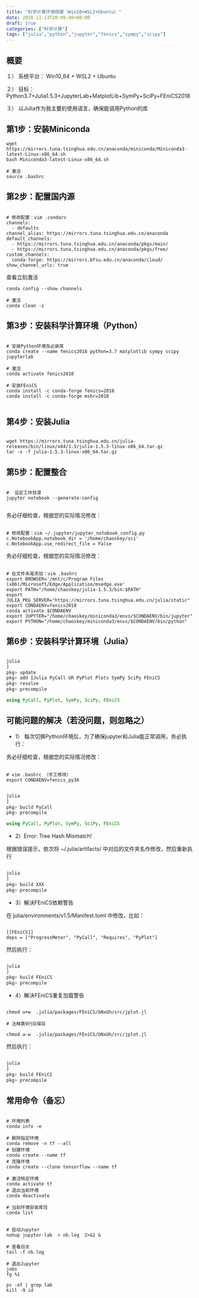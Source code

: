 ```yaml
---
title: "科学计算环境搭建（Win10+WSL2+Ubuntu）"
date: 2020-11-13T20:09:40+08:00
draft: true
categories: ["科学计算"]
tags: ["julia","python","jupyter","fenics","sympy","scipy"]
---
```


## 概要

１） 系统平台：  Win10_64  + WSL2 + Ubuntu

２） 目标：Python3.7+Julia1.5.3+JupyterLab+MatplotLib+SymPy+SciPy+FEniCS2018

３） 以Julia作为我主要的使用语言，确保能调用Python的库

<!--more-->

## 第1步：安装Miniconda

```shell
wget https://mirrors.tuna.tsinghua.edu.cn/anaconda/miniconda/Miniconda3-latest-Linux-x86_64.sh
bash Miniconda3-latest-Linux-x86_64.sh

# 激活
source .bashrc 
```

## 第2步：配置国内源

```text

# 修改配置：vim .condarc
channels:
  - defaults
channel_alias: https://mirrors.tuna.tsinghua.edu.cn/anaconda
default_channels:
  - https://mirrors.tuna.tsinghua.edu.cn/anaconda/pkgs/main/
  - https://mirrors.tuna.tsinghua.edu.cn/anaconda/pkgs/free/
custom_channels:
  conda-forge: https://mirrors.bfsu.edu.cn/anaconda/cloud/
show_channel_urls: true

```

查看立刻激活

```shell
conda config --show channels

# 激活
conda clean -i 

```

## 第3步：安装科学计算环境（Python）

```shell

# 安装Python环境及必装库
conda create --name fenics2018 python=3.7 matplotlib sympy scipy jupyterlab

# 激活
conda activate fenics2018

# 安装FEniCS
conda install -c conda-forge fenics=2018
conda install -c conda-forge mshr=2018


```

## 第4步：安装Julia

```shell

wget https://mirrors.tuna.tsinghua.edu.cn/julia-releases/bin/linux/x64/1.5/julia-1.5.3-linux-x86_64.tar.gz
tar -x -f julia-1.5.3-linux-x86_64.tar.gz

```

## 第5步：配置整合

```shell

#  设定工作目录
jupyter notebook --generate-config


```
务必仔细检查，根据您的实际情况修改：

```text

# 修改配置：vim ~/.jupyter/jupyter_notebook_config.py
c.NotebookApp.notebook_dir = '/home/chaoskey/sci'
c.NotebookApp.use_redirect_file = False

```

务必仔细检查，根据您的实际情况修改：

```text

# 在文件末尾添加：vim .bashrc
export BROWSER='/mnt/c/Program Files (x86)/Microsoft/Edge/Application/msedge.exe'
export PATH="/home/chaoskey/julia-1.5.3/bin:$PATH"
export JULIA_PKG_SERVER="https://mirrors.tuna.tsinghua.edu.cn/julia/static"
export CONDAENV=fenics2018
conda activate $CONDAENV
export JUPYTER="/home/chaoskey/miniconda3/envs/$CONDAENV/bin/jupyter"
export PYTHON="/home/chaoskey/miniconda3/envs/$CONDAENV/bin/python"

```

## 第6步：安装科学计算环境（Julia）

```julia

julia
]
pkg> update
pkg> add IJulia PyCall GR PyPlot Plots SymPy SciPy FEniCS
pkg> resolve
pkg> precompile

using PyCall, PyPlot, SymPy, SciPy, FEniCS

```

## 可能问题的解决（若没问题，则忽略之）

- 1） 每次切换Python环境后，为了确保jupyter和Julia能正常调用，务必执行：

务必仔细检查，根据您的实际情况修改：

```text

# vim .bashrc （手工修改）
export CONDAENV=fenics_py36

```

```julia

julia
]
pkg> build PyCall
pkg> precompile

using PyCall, PyPlot, SymPy, SciPy, FEniCS

```

- 2）Error: Tree Hash Mismatch!

根据错误提示，依次将 ~/.julia/artifacts/ 中对应的文件夹名作修改，然后重新执行


```julia

julia
]
pkg> build XXX
pkg> precompile


```

- 3）解决FEniCS依赖警告

在 julia/environments/v1.5/Manifest.toml  中修改，比如：

```text

[[FEniCS]]
deps = ["ProgressMeter", "PyCall", "Requires", "PyPlot"]

```

然后执行：

```julia

julia
]
pkg> build FEniCS
pkg> precompile

```

- 4）解决FEniCS重复加载警告

```shell

chmod u+w  .julia/packages/FEniCS/bNxUh/src/jplot.jl

# 注释第9行后保存

chmod a-w  .julia/packages/FEniCS/bNxUh/src/jplot.jl

```

然后执行：

```julia

julia
]
pkg> build FEniCS
pkg> precompile

```

## 常用命令（备忘）

```shell

# 环境列表
conda info -e

# 删除指定环境
conda remove -n tf --all
# 创建环境 
conda create --name tf     
# 克隆环境
conda create --clone tensorflow --name tf  

# 激活特定环境
conda activate tf  
# 退出当前环境 
conda deactivate  

# 当前环境安装库包
conda list 


# 启动Jupyter
nohup jupyter-lab  > nb.log  2>&1 & 

# 查看日志
tail -f nb.log

# 退出Jupyter
jobs
fg %1

ps -ef | grep lab
kill -9 id

```

